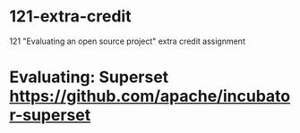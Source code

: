 # 121-extra-credit
121 "Evaluating an open source project" extra credit assignment

# Evaluating: Superset https://github.com/apache/incubator-superset
